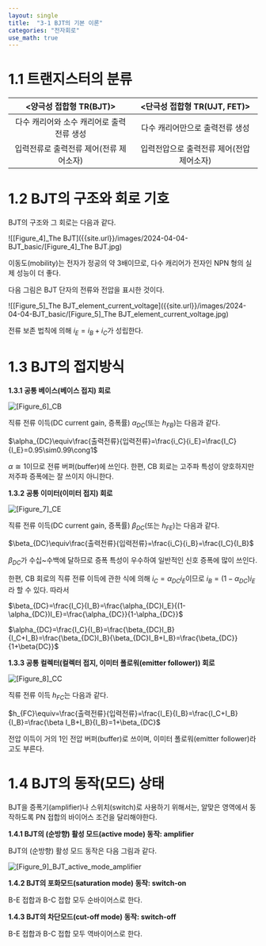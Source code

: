 ```yaml
---
layout: single
title:  "3-1 BJT의 기본 이론"
categories: "전자회로"
use_math: true
---
```


# 1.1 트랜지스터의 분류

|          <양극성 접합형 TR(BJT)>          |       <단극성 접합형 TR(UJT, FET)>        |
| :---------------------------------------: | :---------------------------------------: |
| 다수 캐리어와 소수 캐리어로 출력전류 생성 |      다수 캐리어만으로 출력전류 생성      |
|  입력전류로 출력전류 제어(전류 제어소자)  | 입력전압으로 출력전류 제어(전압 제어소자) |

# 1.2 BJT의 구조와 회로 기호

BJT의 구조와 그 회로는 다음과 같다.

![[Figure_4]_The BJT]({{site.url}}/images/2024-04-04-BJT_basic/[Figure_4]_The BJT.jpg)

이동도(mobility)는 전자가 정공의 약 3배이므로, 다수 캐리어가 전자인 NPN 형의 실제 성능이 더 좋다.



다음 그림은 BJT 단자의 전류와 전압을 표시한 것이다.

![[Figure_5]_The BJT_element_current_voltage]({{site.url}}/images/2024-04-04-BJT_basic/[Figure_5]_The BJT_element_current_voltage.jpg)

전류 보존 법칙에 의해 $i_E=i_B+i_C$가 성립한다.



# 1.3 BJT의 접지방식

**1.3.1 공통 베이스(베이스 접지) 회로**

![[Figure_6]_CB]({{site.url}}/images/2024-04-04-BJT_basic/[Figure_6]_CB.jpg)

직류 전류 이득(DC current gain, 증폭률) $\alpha_{DC}$(또는 $h_{FB}$)는 다음과 같다.

$\alpha_{DC}\equiv\frac{출력전류}{입력전류}=\frac{i_C}{i_E}=\frac{I_C}{I_E}=0.95\sim0.99\cong1$

$\alpha\cong1$이므로 전류 버퍼(buffer)에 쓰인다. 한편, CB 회로는 고주파 특성이 양호하지만 저주파 증폭에는 잘 쓰이지 아니한다.



**1.3.2 공통 이미터(이미터 접지) 회로**

![[Figure_7]_CE]({{site.url}}/images/2024-04-04-BJT_basic/[Figure_7]_CE.jpg)

직류 전류 이득(DC current gain, 증폭률) $\beta_{DC}$(또는 $h_{FE}$)는 다음과 같다.

$\beta_{DC}\equiv\frac{출력전류}{입력전류}=\frac{i_C}{i_B}=\frac{I_C}{I_B}$

$\beta_{DC}$가 수십~수백에 달하므로 증폭 특성이 우수하여 일반적인 신호 증폭에 많이 쓰인다.

한편, CB 회로의 직류 전류 이득에 관한 식에 의해 $i_C=\alpha_{DC}i_E$이므로 $i_B=(1-\alpha_{DC})i_E$라 할 수 있다. 따라서

$\beta_{DC}=\frac{I_C}{I_B}=\frac{\alpha_{DC}I_E}{(1-\alpha_{DC})I_E}=\frac{\alpha_{DC}}{1-\alpha_{DC}}$

$\alpha_{DC}=\frac{I_C}{I_B}=\frac{\beta_{DC}I_B}{I_C+I_B}=\frac{\beta_{DC}I_B}{\beta_{DC}I_B+I_B}=\frac{\beta_{DC}}{1+\beta{DC}}$



**1.3.3 공통 컬렉터(컬렉터 접지, 이미터 폴로워(emitter follower)) 회로**

![[Figure_8]_CC]({{site.url}}/images/2024-04-04-BJT_basic/[Figure_8]_CC.jpg)

직류 전류 이득 $h_{FC}$는 다음과 같다.

$h_{FC}\equiv=\frac{출력전류}{입력전류}=\frac{I_E}{I_B}=\frac{I_C+I_B}{I_B}=\frac{\beta I_B+I_B}{I_B}=1+\beta_{DC}$

전압 이득이 거의 1인 전압 버퍼(buffer)로 쓰이며, 이미터 폴로워(emitter follower)라고도 부른다.



# 1.4 BJT의 동작(모드) 상태

BJT을 증폭기(amplifier)나 스위치(switch)로 사용하기 위해서는, 알맞은 영역에서 동작하도록 PN 접합의 바이어스 조건을 달리해야한다.



**1.4.1 BJT의 (순방향) 활성 모드(active mode) 동작: amplifier**

BJT의 (순방향) 활성 모드 동작은 다음 그림과 같다.

![[Figure_9]_BJT_active_mode_amplifier]({{site.url}}/images/2024-04-04-BJT_basic/[Figure_9]_BJT_active_mode_amplifier.jpg)

**1.4.2 BJT의 포화모드(saturation mode) 동작: switch-on**

B-E 접합과 B-C 접합 모두 순바이어스로 한다.



**1.4.3 BJT의 차단모드(cut-off mode) 동작: switch-off**

B-E 접합과 B-C 접합 모두 역바이어스로 한다.

